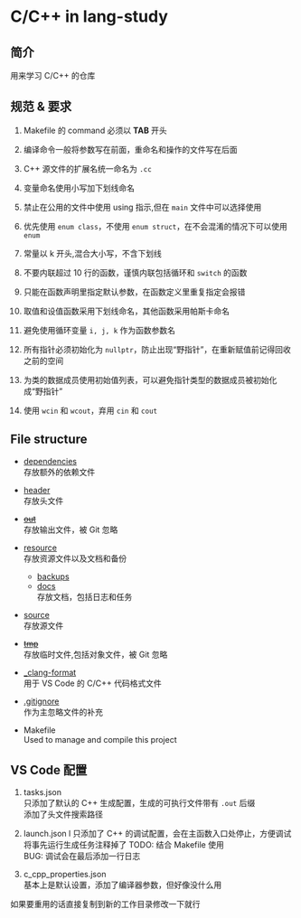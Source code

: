 # C/C++ in lang-study

## 简介
用来学习 C/C++ 的仓库

## 规范 & 要求
1. Makefile 的 command 必须以 **TAB** 开头  

2. 编译命令一般将参数写在前面，重命名和操作的文件写在后面  

3. C++ 源文件的扩展名统一命名为 `.cc`  

4. 变量命名使用小写加下划线命名  

5. 禁止在公用的文件中使用 using 指示,但在 `main` 文件中可以选择使用  

6. 优先使用 `enum class`，不使用 `enum struct`，在不会混淆的情况下可以使用 `enum`  

7. 常量以 k 开头,混合大小写，不含下划线  

8. 不要内联超过 10 行的函数，谨慎内联包括循环和 `switch` 的函数  

9. 只能在函数声明里指定默认参数，在函数定义里重复指定会报错  

10. 取值和设值函数采用下划线命名，其他函数采用帕斯卡命名  

11. 避免使用循环变量 `i, j, k` 作为函数参数名  

12. 所有指针必须初始化为 `nullptr`，防止出现“野指针”，在重新赋值前记得回收之前的空间  

13. 为类的数据成员使用初始值列表，可以避免指针类型的数据成员被初始化成“野指针”  

14. 使用 `wcin` 和 `wcout`，弃用 `cin` 和 `cout`  


## File structure
- [dependencies](dependencies)  
	存放额外的依赖文件  

- [header](header)  
	存放头文件  

- [~~out~~](out)  
	存放输出文件，被 Git 忽略  

- [resource](resource)  
	存放资源文件以及文档和备份  
	- [backups](resource/backups)  
	- [docs](resource/docs)  
		存放文档，包括日志和任务  

- [source](source)  
	存放源文件  

- [~~tmp~~](tmp)  
	存放临时文件,包括对象文件，被 Git 忽略  

- [_clang-format](_clang-format)  
	用于 VS Code 的 C/C++ 代码格式文件  

- [.gitignore](.gitignore)  
	作为主忽略文件的补充  

- Makefile  
	Used to manage and compile this project

## VS Code 配置
1. tasks.json  
	只添加了默认的 C++ 生成配置，生成的可执行文件带有 `.out` 后缀  
	添加了头文件搜索路径  

2. launch.json  l
	只添加了 C++ 的调试配置，会在主函数入口处停止，方便调试  
	将事先运行生成任务注释掉了
	TODO: 结合 Makefile 使用  
	BUG: 调试会在最后添加一行日志  

3. c_cpp_properties.json  
	基本上是默认设置，添加了编译器参数，但好像没什么用  

如果要重用的话直接复制到新的工作目录修改一下就行  